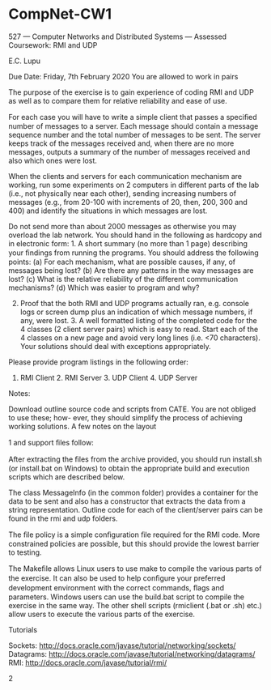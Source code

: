 # CompNet-CW1
527 — Computer Networks and Distributed Systems — Assessed Coursework: RMI and UDP

E.C. Lupu

Due Date: Friday, 7th February 2020 You are allowed to work in pairs

The purpose of the exercise is to gain experience of coding RMI and UDP as well as to compare them for relative reliability and ease of use.

For each case you will have to write a simple client that passes a speciﬁed number of messages to a server. Each message should contain a message sequence number and the total number of messages to be sent. The server keeps track of the messages received and, when there are no more messages, outputs a summary of the number of messages received and also which ones were lost.

When the clients and servers for each communication mechanism are working, run some experiments on 2 computers in different parts of the lab (i.e., not physically near each other), sending increasing numbers of messages (e.g., from 20-100 with increments of 20, then, 200, 300 and 400) and identify the situations in which messages are lost.

Do not send more than about 2000 messages as otherwise you may overload the lab network. You should hand in the following as hardcopy and in electronic form: 1. A short summary (no more than 1 page) describing your ﬁndings from running the programs. You should address the following points: (a) For each mechanism, what are possible causes, if any, of messages being lost? (b) Are there any patterns in the way messages are lost? (c) What is the relative reliability of the different communication mechanisms? (d) Which was easier to program and why?

2. Proof that the both RMI and UDP programs actually ran, e.g. console logs or screen dump plus an indication of which message numbers, if any, were lost. 3. A well formatted listing of the completed code for the 4 classes (2 client server pairs) which is easy to read. Start each of the 4 classes on a new page and avoid very long lines (i.e. <70 characters). Your solutions should deal with exceptions appropriately.

Please provide program listings in the following order:

1. RMI Client 2. RMI Server 3. UDP Client 4. UDP Server

Notes:

Download outline source code and scripts from CATE. You are not obliged to use these; how- ever, they should simplify the process of achieving working solutions. A few notes on the layout

1 and support ﬁles follow:

After extracting the ﬁles from the archive provided, you should run install.sh (or install.bat on Windows) to obtain the appropriate build and execution scripts which are described below.

The class MessageInfo (in the common folder) provides a container for the data to be sent and also has a constructor that extracts the data from a string representation. Outline code for each of the client/server pairs can be found in the rmi and udp folders.

The ﬁle policy is a simple conﬁguration ﬁle required for the RMI code. More constrained policies are possible, but this should provide the lowest barrier to testing.

The Makeﬁle allows Linux users to use make to compile the various parts of the exercise. It can also be used to help conﬁgure your preferred development environment with the correct commands, ﬂags and parameters. Windows users can use the build.bat script to compile the exercise in the same way. The other shell scripts (rmiclient (.bat or .sh) etc.) allow users to execute the various parts of the exercise.

Tutorials

Sockets: http://docs.oracle.com/javase/tutorial/networking/sockets/ 
Datagrams: http://docs.oracle.com/javase/tutorial/networking/datagrams/ 
RMI: http://docs.oracle.com/javase/tutorial/rmi/

2
